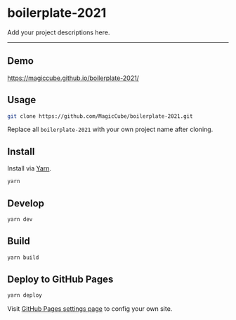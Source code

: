 # boilerplate-2021

Add your project descriptions here.

---

## Demo

https://magiccube.github.io/boilerplate-2021/

## Usage

```sh
git clone https://github.com/MagicCube/boilerplate-2021.git
```

Replace all `boilerplate-2021` with your own project name after cloning.

## Install

Install via [Yarn](https://yarnpkg.com/).

```sh
yarn
```

## Develop

```sh
yarn dev
```

## Build

```sh
yarn build
```

## Deploy to GitHub Pages

```sh
yarn deploy
```

Visit [GitHub Pages settings page](https://github.com/MagicCube/boilerplate-2021/settings/pages) to config your own site.
